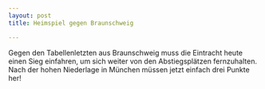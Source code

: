 ```yaml
---
layout: post
title: Heimspiel gegen Braunschweig

---
```


Gegen den Tabellenletzten aus Braunschweig muss die Eintracht heute einen Sieg einfahren, um sich weiter von den Abstiegsplätzen fernzuhalten. Nach der hohen Niederlage in München müssen jetzt einfach drei Punkte her!


